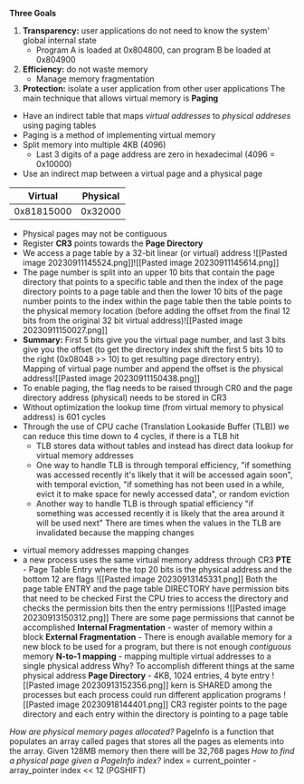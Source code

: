 **Three Goals**
1. **Transparency:** user applications do not need to know the system' global internal state
	- Program A is loaded at 0x804800, can program B be loaded at 0x804900
2. **Efficiency:** do not waste memory
	-  Manage memory fragmentation
3. **Protection:** isolate a user application from other user applications 
The main technique that allows virtual memory is **Paging**
* Have an indirect table that maps *virtual addresses* to *physical addreses* using paging tables
* Paging is a method of implementing virtual memory
* Split memory into multiple 4KB (4096)
	* Last 3 digits of a page address are zero in hexadecimal (4096 = 0x10000)
* Use an indirect map between a virtual page and a physical page

| Virtual | Physical |
| --- | --- |
| 0x81815000 | 0x32000|

* Physical pages may not be contiguous
* Register **CR3** points towards the **Page Directory**
* We access a page table by a 32-bit linear (or virtual) address ![[Pasted image 20230911145524.png]]![[Pasted image 20230911145614.png]]
* The page number is split into an upper 10 bits that contain the page directory that points to a specific table and then the index of the page directory points to a page table and then the lower 10 bits of the page number points to the index within the page table then the table points to the physical memory location (before adding the offset from the final 12 bits from the original 32 bit virtual address)![[Pasted image 20230911150027.png]]
* **Summary:** First 5 bits give you the virtual page number, and last 3 bits give you the offset (to get the directory index shift the first 5 bits 10 to the right (0x08048 >> 10) to get resulting page directory entry). Mapping of virtual page number and append the offset is the physical address![[Pasted image 20230911150438.png]]
* To enable paging, the flag needs to be raised through CR0 and the page directory address (physical) needs to be stored in CR3
* Without optimization the lookup time (from virtual memory to physical address) is 601 cycles
* Through the use of CPU cache (Translation Lookaside Buffer (TLB)) we can reduce this time down to 4 cycles, if there is a TLB hit
	* TLB stores data without tables and instead has direct data lookup for virtual memory addresses
	* One way to handle TLB is through temporal efficiency, "if something was accessed recently it's likely that it will be accessed again soon", with temporal eviction, "if something has not been used in a while, evict it to make space for newly accessed data", or random eviction
	* Another way to handle TLB is through spatial efficiency "if something was accessed recently it is likely that the area around it will be used next"
There are times when the values in the TLB are invalidated because the mapping changes
- virtual memory addresses mapping changes
- a new process uses the same virtual memory address through CR3
**PTE** - Page Table Entry where the top 20 bits is the physical address and the bottom 12 are flags
![[Pasted image 20230913145331.png]]
Both the page table ENTRY and the page table DIRECTORY have permission bits that need to be checked
First the CPU tries to access the directory and checks the permission bits then the entry permissions
![[Pasted image 20230913150312.png]]
	There are some page permissions that cannot be accomplished
**Internal Fragmentation** - waster of memory within a block
**External Fragmentation** - There is enough available memory for a new block to be used for a program, but there is not enough *contiguous* memory
**N-to-1 mapping** - mapping multiple virtual addresses to a single physical address
Why? To accomplish different things at the same physical address
**Page Directory** - 4KB, 1024 entries, 4 byte entry
![[Pasted image 20230913152356.png]]
kern is SHARED among the processes but each process could run different application programs
![[Pasted image 20230918144401.png]]
	CR3 register points to the page directory and each entry within the directory is pointing to a page table 

*How are physical memory pages allocated?*
PageInfo is a function that populates an array called pages that stores all the pages as elements into the array. Given 128MB memory then there will be 32,768 pages
*How to find a physical page given a PageInfo index?*
index = current_pointer - array_pointer
index << 12 (PGSHIFT)
